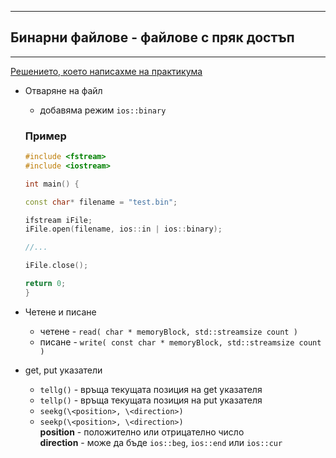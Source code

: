 ***
## Бинарни файлове - файлове с пряк достъп
***

   [Решението, което написахме на практикума](https://codecollab.io/@ivantenevvasilev/%D0%9F%D1%80%D0%B0%D0%BA%D1%82%D0%B8%D0%BA%D1%83%D0%BC%2006.04.2021#)

 - Отваряне на файл
    - добавяма режим `ios::binary`

    ### Пример
    ```cpp
    #include <fstream>
    #include <iostream>

    int main() {

    const char* filename = "test.bin";

    ifstream iFile;
    iFile.open(filename, ios::in | ios::binary);

    //...

    iFile.close();

    return 0;
    }

 - Четене и писане 
    - четене - `read( char * memoryBlock, std::streamsize count )`
    - писане - `write( const char * memoryBlock, std::streamsize count )`

 - get, put указатели
    - `tellg()` - връща текущата позиция на get указателя
    - `tellp()` - връща текущата позиция на put указателя
    - `seekg(\<position>, \<direction>)`
    - `seekp(\<position>, \<direction>)`  
        <b>position</b>  - положително или отрицателно число  
        <b>direction</b> - може да бъде `ios::beg`, `ios::end` или `ios::cur`
